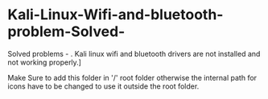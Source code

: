 # Kali-Linux-Wifi-and-bluetooth-problem-Solved-
Solved problems - . Kali linux wifi and bluetooth drivers are not installed and not working properly.]

Make Sure to add this folder in '/' root folder otherwise the internal path for icons have to be changed to use it outside the root folder.
